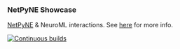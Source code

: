 ### NetPyNE Showcase

[NetPyNE](https://netpyne.org) & NeuroML interactions. See [here](https://docs.neuroml.org/Userdocs/Software/SupportingTools.html#netpyne) for more info. 

[![Continuous builds](https://github.com/OpenSourceBrain/NetPyNEShowcase/actions/workflows/ci.yml/badge.svg)](https://github.com/OpenSourceBrain/NetPyNEShowcase/actions/workflows/ci.yml)


